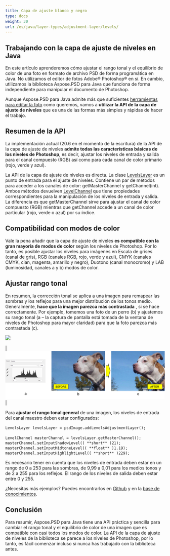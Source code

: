 ```yaml
---
title: Capa de ajuste blanco y negro
type: docs
weight: 30
url: /es/java/layer-types/adjustment-layer/levels/
---
```


## Trabajando con la capa de ajuste de niveles en Java

En este artículo aprenderemos cómo ajustar el rango tonal y el equilibrio de color de una foto en formato de archivo PSD de forma programática en Java. No utilizamos el editor de fotos Adobe® Photoshop® en sí. En cambio, utilizamos la biblioteca Aspose.PSD para Java que funciona de forma independiente para manipular el documento de Photoshop.

Aunque Aspose.PSD para Java admite más que suficientes [herramientas para editar la foto](/psd/es/java/manipulating-images/) como queremos, vamos a **utilizar la API de la capa de ajuste de niveles** que es una de las formas más simples y rápidas de hacer el trabajo.

## Resumen de la API

La implementación actual (20.6 en el momento de la escritura) de la API de la capa de ajuste de niveles **admite todas las características básicas de los niveles de Photoshop**, es decir, ajustar los niveles de entrada y salida para el canal compuesto (RGB) así como para cada canal de color primario (rojo, verde y azul).

La API de la capa de ajuste de niveles es directa. La clase [LevelsLayer](https://reference.aspose.com/psd/java/com.aspose.psd.fileformats.psd.layers.adjustmentlayers/LevelsLayer) es un punto de entrada para el ajuste de niveles. Contiene un par de métodos para acceder a los canales de color: getMasterChannel y getChannel(int). Ambos métodos devuelven [LevelChannel](https://reference.aspose.com/psd/java/com.aspose.psd.fileformats.psd.layers.layerresources/LevelChannel) que tiene propiedades correspondientes para la manipulación de los niveles de entrada y salida. La diferencia es que getMasterChannel sirve para ajustar el canal de color compuesto (RGB) mientras que getChannel accede a un canal de color particular (rojo, verde o azul) por su índice.

## Compatibilidad con modos de color

Vale la pena añadir que la capa de ajuste de niveles **es compatible con la gran mayoría de modos de color** según los niveles de Photoshop. Por lo tanto, es posible ajustar los niveles para imágenes en Escala de grises (canal de gris), RGB (canales RGB, rojo, verde y azul), CMYK (canales CMYK, cian, magenta, amarillo y negro), Duotono (canal monocromo) y LAB (luminosidad, canales a y b) modos de color.

## Ajustar rango tonal

En resumen, la corrección tonal se aplica a una imagen para remapear las sombras y los reflejos para una mejor distribución de los tonos medio. Generalmente, **hace que la imagen parezca más contrastada** , si se hace correctamente. Por ejemplo, tomemos una foto de un perro (b) y ajustemos su rango tonal (a – la captura de pantalla está tomada de la ventana de niveles de Photoshop para mayor claridad) para que la foto parezca más contrastada (c).

![](RackMultipart20200821-4-1x13l6z_html_8fc7fa6738d8d302.png)

|![Figura de Capa de Ajuste de Niveles 1](levels-adjustment-figure-1.png)|

Para **ajustar el rango tonal general** de una imagen, los niveles de entrada del canal maestro deben estar configurados:

    LevelsLayer levelsLayer = psdImage.addLevelsAdjustmentLayer();

    LevelChannel masterChannel = levelsLayer.getMasterChannel();
    masterChannel.setInputShadowLevel(( **short** )21);
    masterChannel.setInputMidtoneLevel(( **float** )1.19);
    masterChannel.setInputHighlightLevel(( **short** )229);

Es necesario tener en cuenta que los niveles de entrada deben estar en un rango de 0 a 253 para las sombras, de 9,99 a 0,01 para los medios tonos y de 2 a 255 para los reflejos. El rango de los niveles de salida deben estar entre 0 y 255.

¿Necesitas más ejemplos? Puedes encontrarlos en [Github](https://github.com/aspose-psd/Aspose.PSD-for-Java) y en la [base de conocimientos](https://docs.aspose.com/display/psdjava/Manipulating+Photoshop+Formats#ManipulatingPhotoshopFormats-AddLevelAdjustmentLayers).

## Conclusión

Para resumir, Aspose.PSD para Java tiene una API práctica y sencilla para cambiar el rango tonal y el equilibrio de color de una imagen que es compatible con casi todos los modos de color. La API de la capa de ajuste de niveles de la biblioteca se parece a los niveles de Photoshop, por lo tanto, es fácil comenzar incluso si nunca has trabajado con la biblioteca antes.

